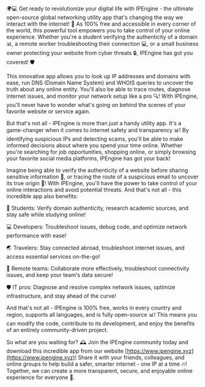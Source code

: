 🌍💻 Get ready to revolutionize your digital life with IPEngine - the ultimate open-source global networking utility app that's changing the way we interact with the internet! 🚀 As 100% free and accessible in every corner of the world, this powerful tool empowers you to take control of your online experience. Whether you're a student verifying the authenticity of a domain 📊, a remote worker troubleshooting their connection 💻, or a small business owner protecting your website from cyber threats 🔒, IPEngine has got you covered! 🛡️

This innovative app allows you to look up IP addresses and domains with ease, run DNS (Domain Name System) and WHOIS queries to uncover the truth about any online entity. You'll also be able to trace routes, diagnose internet issues, and monitor your network setup like a pro 🔍! With IPEngine, you'll never have to wonder what's going on behind the scenes of your favorite website or service again.

But that's not all - IPEngine is more than just a handy utility app. It's a game-changer when it comes to internet safety and transparency 📊! By identifying suspicious IPs and detecting scams, you'll be able to make informed decisions about where you spend your time online. Whether you're searching for job opportunities, shopping online, or simply browsing your favorite social media platforms, IPEngine has got your back!

Imagine being able to verify the authenticity of a website before sharing sensitive information 📧, or tracing the route of a suspicious email to uncover its true origin 🔎! With IPEngine, you'll have the power to take control of your online interactions and avoid potential threats. And that's not all - this incredible app also benefits:

🏫 Students: Verify domain authenticity, research academic sources, and stay safe while studying online!

💻 Developers: Troubleshoot issues, debug code, and optimize network performance with ease!

🌏 Travelers: Stay connected abroad, troubleshoot internet issues, and access essential services on-the-go!

👥 Remote teams: Collaborate more effectively, troubleshoot connectivity issues, and keep your team's data secure!

🛡️ IT pros: Diagnose and resolve complex network issues, optimize infrastructure, and stay ahead of the curve!

And that's not all - IPEngine is 100% free, works in every country and region, supports all languages, and is fully open-source 📊! This means you can modify the code, contribute to its development, and enjoy the benefits of an entirely community-driven project.

So what are you waiting for? 🕰️ Join the IPEngine community today and download this incredible app from our website [https://www.ipengine.xyz](https://www.ipengine.xyz)! Share it with your friends, colleagues, and online groups to help build a safer, smarter internet - one IP at a time 🔥! Together, we can create a more transparent, secure, and enjoyable online experience for everyone 🌟.